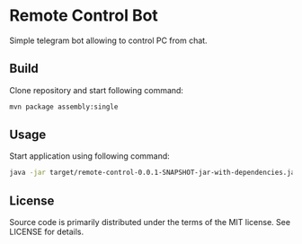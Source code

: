 # Remote Control Bot

Simple telegram bot allowing to control PC from chat.

## Build

Clone repository and start following command:

```sh
mvn package assembly:single
```

## Usage

Start application using following command:

```sh
java -jar target/remote-control-0.0.1-SNAPSHOT-jar-with-dependencies.jar --bot-token "TOKEN" --allow-user ID
```

## License

Source code is primarily distributed under the terms of the MIT license. See LICENSE for details.
